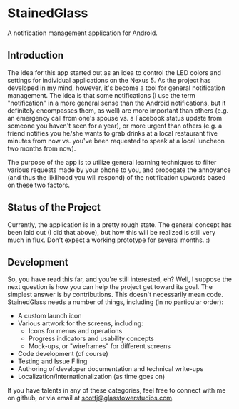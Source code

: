 StainedGlass
========================

A notification management application for Android.

Introduction
------------------------
The idea for this app started out as an idea to control the LED colors and
settings for individual applications on the Nexus 5. As the project has developed
in my mind, however, it's become a tool for general notification management. The
idea is that some notifications (I use the term "notification" in a more general
sense than the Android notifications, but it definitely encompasses them, as well)
are more important than others (e.g. an emergency call from one's spouse vs. a
Facebook status update from someone you haven't seen for a year), or more urgent
than others (e.g. a friend notifies you he/she wants to grab drinks at a local
restaurant five minutes from now vs. you've been requested to speak at a local
luncheon two months from now).

The purpose of the app is to utilize general learning techniques to filter
various requests made by your phone to you, and propogate the annoyance (and
thus the liklihood you will respond) of the notification upwards based on these
two factors.

Status of the Project
------------------------
Currently, the application is in a pretty rough state. The general concept has
been laid out (I did that above), but how this will be realized is still very
much in flux. Don't expect a working prototype for several months. :)

Development
------------------------
So, you have read this far, and you're still interested, eh? Well, I suppose the
next question is how you can help the project get toward its goal. The simplest
answer is by contributions. This doesn't necessarily mean code. StainedGlass
needs a number of things, including (in no particular order):
- A custom launch icon
- Various artwork for the screens, including:
  - Icons for menus and operations
  - Progress indicators and usability concepts
  - Mock-ups, or "wireframes" for different screens
- Code development (of course)
- Testing and Issue Filing
- Authoring of developer documentation and technical write-ups
- Localization/Internationalization (as time goes on)

If you have talents in any of these categories, feel free to connect with me on
github, or via email at scottj@glasstowerstudios.com.
